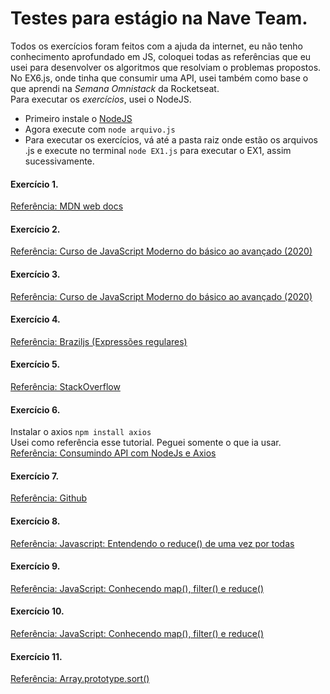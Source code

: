 # Testes para estágio na Nave Team.

Todos os exercícios foram feitos com a ajuda da internet, eu não tenho conhecimento aprofundado em JS, coloquei todas as referências que eu usei para desenvolver os algoritmos que resolviam o problemas propostos. No EX6.js, onde tinha que consumir uma API, usei também como base o que aprendi na *Semana Omnistack* da Rocketseat.  
Para executar os *exercícios*, usei o NodeJS.  
* Primeiro instale o [NodeJS](https://nodejs.org/en/)
* Agora execute com `node arquivo.js`
* Para executar os exercícios, vá até a pasta raiz onde estão os arquivos .js e execute no terminal `node EX1.js` para executar o EX1, assim sucessivamente.

#### Exercício 1. 
[Referência: MDN web docs](https://developer.mozilla.org/pt-BR/docs/Web/JavaScript/Reference/Global_Objects/String/length)

#### Exercício 2. 
[Referência: Curso de JavaScript Moderno do básico ao avançado (2020)](https://www.udemy.com/course/curso-de-javascript-moderno-do-basico-ao-avancado/)

#### Exercício 3. 
[Referência: Curso de JavaScript Moderno do básico ao avançado (2020)](https://www.udemy.com/course/curso-de-javascript-moderno-do-basico-ao-avancado/)

#### Exercício 4. 
[Referência: Braziljs (Expressões regulares)](http://braziljs.github.io/eloquente-javascript/chapters/expressoes-regulares/)

#### Exercício 5.
[Referência: StackOverflow](https://stackoverflow.com/questions/16576983/replace-multiple-characters-in-one-replace-call)  

#### Exercício 6.  
Instalar o axios `npm install axios`  
Usei como referência esse tutorial. Peguei somente o que ia usar.  
[Referência: Consumindo API com NodeJs e Axios](http://codeheaven.io/how-to-use-axios-as-your-http-client-pt/)  

#### Exercício 7.
[Referência: Github](https://gist.github.com/whoisryosuke/5b0d54926c997a6620945d780958ea74)  

#### Exercício 8.
[Referência: Javascript: Entendendo o reduce() de uma vez por todas](https://medium.com/@raullesteves/javascript-entendendo-o-reduce-de-uma-vez-por-todas-c4cbaa16e380)  

#### Exercício 9.
[Referência: JavaScript: Conhecendo map(), filter() e reduce()](https://medium.com/@programadriano/javascript-conhecendo-map-filter-e-reduce-ce072d8f0ec5)   

#### Exercício 10.
[Referência: JavaScript: Conhecendo map(), filter() e reduce()](https://medium.com/@programadriano/javascript-conhecendo-map-filter-e-reduce-ce072d8f0ec5)  

#### Exercício 11.
[Referência: Array.prototype.sort()](https://developer.mozilla.org/en-US/docs/Web/JavaScript/Reference/Global_Objects/Array/sort)  







